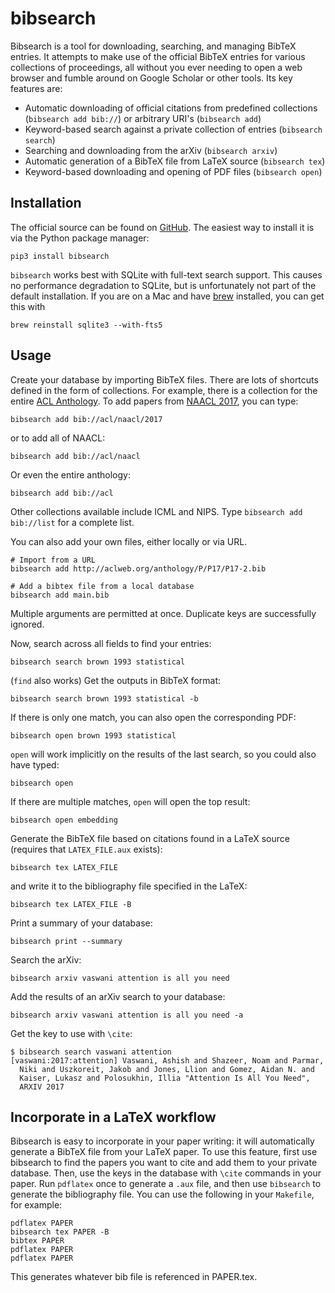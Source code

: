 # bibsearch

Bibsearch is a tool for downloading, searching, and managing BibTeX
entries.  It attempts to make use of the official BibTeX entries for
various collections of proceedings, all without you ever needing to
open a web browser and fumble around on Google Scholar or other tools.
Its key features are:

- Automatic downloading of official citations from predefined collections (`bibsearch add bib://`) or arbitrary URI's (`bibsearch add`)
- Keyword-based search against a private collection of entries (`bibsearch search`)
- Searching and downloading from the arXiv (`bibsearch arxiv`)
- Automatic generation of a BibTeX file from LaTeX source (`bibsearch tex`)
- Keyword-based downloading and opening of PDF files (`bibsearch open`)

## Installation

The official source can be found on [GitHub](https://github.com/mjpost/bibsearch).
The easiest way to install it is via the Python package manager:

    pip3 install bibsearch

`bibsearch` works best with SQLite with full-text search support.
This causes no performance degradation to SQLite, but is unfortunately not part of the default installation.
If you are on a Mac and have [brew](https://brew.sh/) installed, you can get this with

    brew reinstall sqlite3 --with-fts5

## Usage

Create your database by importing BibTeX files.
There are lots of shortcuts defined in the form of collections.
For example, there is a collection for the entire [ACL Anthology](http://aclanthology.info/).
To add papers from [NAACL 2017](http://naacl.org/2017), you can type:

    bibsearch add bib://acl/naacl/2017

or to add all of NAACL:

    bibsearch add bib://acl/naacl

Or even the entire anthology:

    bibsearch add bib://acl

Other collections available include ICML and NIPS.
Type `bibsearch add bib://list` for a complete list.

You can also add your own files, either locally or via URL.

    # Import from a URL
    bibsearch add http://aclweb.org/anthology/P/P17/P17-2.bib

    # Add a bibtex file from a local database
    bibsearch add main.bib

Multiple arguments are permitted at once.
Duplicate keys are successfully ignored.

Now, search across all fields to find your entries:

    bibsearch search brown 1993 statistical

(`find` also works)
Get the outputs in BibTeX format:

    bibsearch search brown 1993 statistical -b

If there is only one match, you can also open the corresponding PDF:

    bibsearch open brown 1993 statistical

`open` will work implicitly on the results of the last search, so you could also have typed:

    bibsearch open

If there are multiple matches, `open` will open the top result:

    bibsearch open embedding

Generate the BibTeX file based on citations found in a LaTeX source (requires that `LATEX_FILE.aux` exists):

    bibsearch tex LATEX_FILE

and write it to the bibliography file specified in the LaTeX:

    bibsearch tex LATEX_FILE -B

Print a summary of your database:

    bibsearch print --summary

Search the arXiv:

    bibsearch arxiv vaswani attention is all you need

Add the results of an arXiv search to your database:

    bibsearch arxiv vaswani attention is all you need -a

Get the key to use with `\cite`:

    $ bibsearch search vaswani attention
    [vaswani:2017:attention] Vaswani, Ashish and Shazeer, Noam and Parmar,
      Niki and Uszkoreit, Jakob and Jones, Llion and Gomez, Aidan N. and
      Kaiser, Lukasz and Polosukhin, Illia "Attention Is All You Need",
      ARXIV 2017


## Incorporate in a LaTeX workflow

Bibsearch is easy to incorporate in your paper writing: it will automatically generate a BibTeX file from your LaTeX paper.
To use this feature, first use bibsearch to find the papers you want to cite and add them to your private database.
Then, use the keys in the database with `\cite` commands in your paper.
Run `pdflatex` once to generate a `.aux` file, and then use `bibsearch` to generate the bibliography file.
You can use the following in your `Makefile`, for example:

    pdflatex PAPER
    bibsearch tex PAPER -B
    bibtex PAPER
    pdflatex PAPER
    pdflatex PAPER

This generates whatever bib file is referenced in PAPER.tex.

